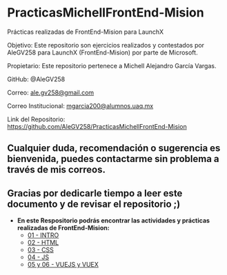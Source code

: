 # PracticasMichellFrontEnd-Mision
Prácticas realizadas de FrontEnd-Mision para LaunchX

Objetivo: Este repositorio son ejercicios realizados y contestados por AleGV258 para LaunchX (FrontEnd-Mision) por parte de Microsoft.

Propietario: Este repositorio pertenece a Michell Alejandro García Vargas.

GitHub: @AleGV258

Correo: ale.gv258@gmail.com

Correo Institucional: mgarcia200@alumnos.uaq.mx

Link del Repositorio: https://github.com/AleGV258/PracticasMichellFrontEnd-Mision

## Cualquier duda, recomendación o sugerencia es bienvenida, puedes contactarme sin problema a través de mis correos.

## Gracias por dedicarle tiempo a leer este documento y de revisar el repositorio ;)

- **En este Respositorio podrás encontrar las actividades y prácticas realizadas de FrontEnd-Mision:**
	- [01 - INTRO](https://github.com/AleGV258/PracticasMichellFrontEnd-Mision/tree/main/Actividades%2001%20-%20INTRO)
	- [02 - HTML](https://github.com/AleGV258/PracticasMichellFrontEnd-Mision/tree/main/Actividades%20%2002%20-%20HTML)
	- [03 - CSS](https://github.com/AleGV258/PracticasMichellFrontEnd-Mision/tree/main/Actividades%2003%20-%20CSS)
	- [04 - JS](https://github.com/AleGV258/PracticasMichellFrontEnd-Mision/tree/main/Actividades%2004%20-%20JS)
	- [05 y 06 - VUEJS y VUEX](https://github.com/AleGV258/PracticasMichellFrontEnd-Mision/tree/main/Actividades%2005%20y%2006%20-%20VUEJS%20y%20VUEX)

